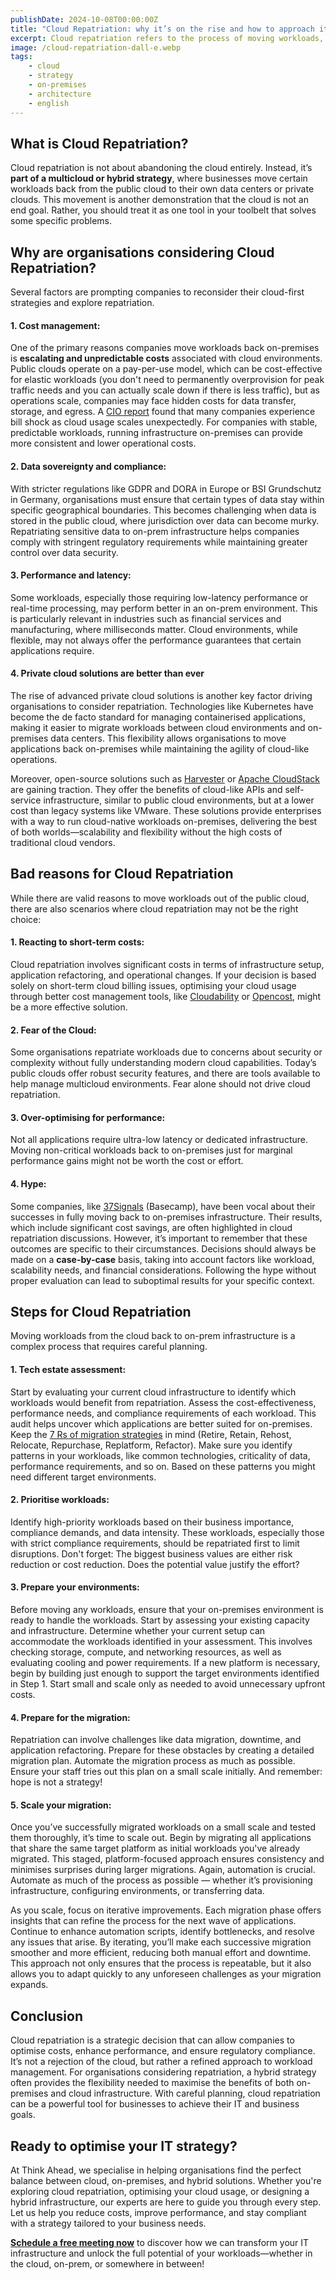```yaml
---
publishDate: 2024-10-08T00:00:00Z
title: "Cloud Repatriation: why it’s on the rise and how to approach it"
excerpt: Cloud repatriation refers to the process of moving workloads, applications, or data from public cloud environments back to on-premises infrastructure or private clouds. In recent years, this trend has gained momentum as organisations reconsider their cloud strategies. In this blog post, we’ll dive into what cloud repatriation is, why companies are opting for it, and when and how to consider it as part of a broader IT strategy.
image: /cloud-repatriation-dall-e.webp
tags:
    - cloud
    - strategy
    - on-premises
    - architecture
    - english
---
```


## What is Cloud Repatriation?

Cloud repatriation is not about abandoning the cloud entirely. Instead, it’s **part of a multicloud or hybrid strategy**, where businesses move certain workloads back from the public cloud to their own data centers or private clouds. This movement is another demonstration that the cloud is not an end goal. Rather, you should treat it as one tool in your toolbelt that solves some specific problems.

## Why are organisations considering Cloud Repatriation?

Several factors are prompting companies to reconsider their cloud-first strategies and explore repatriation.

#### 1. Cost management:

One of the primary reasons companies move workloads back on-premises is **escalating and unpredictable costs** associated with cloud environments. Public clouds operate on a pay-per-use model, which can be cost-effective for elastic workloads (you don't need to permanently overprovision for peak traffic needs and you can actually scale down if there is less traffic), but as operations scale, companies may face hidden costs for data transfer, storage, and egress. A <a href="https://www.cio.com/article/2520890/the-great-repatriation-it-leaders-reset-cloud-strategies-to-optimize-value.html" target="_blank">CIO report</a> found that many companies experience bill shock as cloud usage scales unexpectedly. For companies with stable, predictable workloads, running infrastructure on-premises can provide more consistent and lower operational costs.

#### 2. Data sovereignty and compliance:

With stricter regulations like GDPR and DORA in Europe or BSI Grundschutz in Germany, organisations must ensure that certain types of data stay within specific geographical boundaries. This becomes challenging when data is stored in the public cloud, where jurisdiction over data can become murky. Repatriating sensitive data to on-prem infrastructure helps companies comply with stringent regulatory requirements while maintaining greater control over data security.

#### 3. Performance and latency:

Some workloads, especially those requiring low-latency performance or real-time processing, may perform better in an on-prem environment. This is particularly relevant in industries such as financial services and manufacturing, where milliseconds matter. Cloud environments, while flexible, may not always offer the performance guarantees that certain applications require.

#### 4. Private cloud solutions are better than ever

The rise of advanced private cloud solutions is another key factor driving organisations to consider repatriation. Technologies like Kubernetes have become the de facto standard for managing containerised applications, making it easier to migrate workloads between cloud environments and on-premises data centers. This flexibility allows organisations to move applications back on-premises while maintaining the agility of cloud-like operations.

Moreover, open-source solutions such as <a target="_blank" href="https://github.com/harvester/harvester">Harvester</a> or <a target="_blank" href="https://github.com/apache/cloudstack">Apache CloudStack</a> are gaining traction. They offer the benefits of cloud-like APIs and self-service infrastructure, similar to public cloud environments, but at a lower cost than legacy systems like VMware. These solutions provide enterprises with a way to run cloud-native workloads on-premises, delivering the best of both worlds—scalability and flexibility without the high costs of traditional cloud vendors.

## Bad reasons for Cloud Repatriation

While there are valid reasons to move workloads out of the public cloud, there are also scenarios where cloud repatriation may not be the right choice:

#### 1. Reacting to short-term costs:

Cloud repatriation involves significant costs in terms of infrastructure setup, application refactoring, and operational changes. If your decision is based solely on short-term cloud billing issues, optimising your cloud usage through better cost management tools, like <a target="_blank" href="https://www.apptio.com/products/cloudability/">Cloudability</a> or <a target="_blank" href="https://www.opencost.io/">Opencost</a>, might be a more effective solution.

#### 2. Fear of the Cloud:

Some organisations repatriate workloads due to concerns about security or complexity without fully understanding modern cloud capabilities. Today’s public clouds offer robust security features, and there are tools available to help manage multicloud environments. Fear alone should not drive cloud repatriation.

#### 3. Over-optimising for performance:

Not all applications require ultra-low latency or dedicated infrastructure. Moving non-critical workloads back to on-premises just for marginal performance gains might not be worth the cost or effort.

#### 4. Hype:

Some companies, like <a href="https://basecamp.com/cloud-exit" target="_blank">37Signals</a> (Basecamp), have been vocal about their successes in fully moving back to on-premises infrastructure. Their results, which include significant cost savings, are often highlighted in cloud repatriation discussions. However, it’s important to remember that these outcomes are specific to their circumstances. Decisions should always be made on a **case-by-case** basis, taking into account factors like workload, scalability needs, and financial considerations. Following the hype without proper evaluation can lead to suboptimal results for your specific context.

## Steps for Cloud Repatriation

Moving workloads from the cloud back to on-prem infrastructure is a complex process that requires careful planning.

#### 1. Tech estate assessment:

Start by evaluating your current cloud infrastructure to identify which workloads would benefit from repatriation. Assess the cost-effectiveness, performance needs, and compliance requirements of each workload. This audit helps uncover which applications are better suited for on-premises. Keep the <a target="_blank" href="https://docs.aws.amazon.com/prescriptive-guidance/latest/large-migration-guide/migration-strategies.html">7 Rs of migration strategies</a> in mind (Retire, Retain, Rehost, Relocate, Repurchase, Replatform, Refactor).
Make sure you identify patterns in your workloads, like common technologies, criticality of data, performance requirements, and so on. Based on these patterns you might need different target environments.

#### 2. Prioritise workloads:

Identify high-priority workloads based on their business importance, compliance demands, and data intensity. These workloads, especially those with strict compliance requirements, should be repatriated first to limit disruptions. Don't forget: The biggest business values are either risk reduction or cost reduction. Does the potential value justify the effort?

#### 3. Prepare your environments:

Before moving any workloads, ensure that your on-premises environment is ready to handle the workloads. Start by assessing your existing capacity and infrastructure. Determine whether your current setup can accommodate the workloads identified in your assessment. This involves checking storage, compute, and networking resources, as well as evaluating cooling and power requirements. If a new platform is necessary, begin by building just enough to support the target environments identified in Step 1. Start small and scale only as needed to avoid unnecessary upfront costs.

#### 4. Prepare for the migration:

Repatriation can involve challenges like data migration, downtime, and application refactoring. Prepare for these obstacles by creating a detailed migration plan. Automate the migration process as much as possible. Ensure your staff tries out this plan on a small scale initially. And remember: hope is not a strategy!

#### 5. Scale your migration:

Once you’ve successfully migrated workloads on a small scale and tested them thoroughly, it’s time to scale out. Begin by migrating all applications that share the same target platform as initial workloads you've already migrated. This staged, platform-focused approach ensures consistency and minimises surprises during larger migrations. Again, automation is crucial. Automate as much of the process as possible — whether it’s provisioning infrastructure, configuring environments, or transferring data.

As you scale, focus on iterative improvements. Each migration phase offers insights that can refine the process for the next wave of applications. Continue to enhance automation scripts, identify bottlenecks, and resolve any issues that arise. By iterating, you’ll make each successive migration smoother and more efficient, reducing both manual effort and downtime. This approach not only ensures that the process is repeatable, but it also allows you to adapt quickly to any unforeseen challenges as your migration expands.

## Conclusion

Cloud repatriation is a strategic decision that can allow companies to optimise costs, enhance performance, and ensure regulatory compliance. It’s not a rejection of the cloud, but rather a refined approach to workload management. For organisations considering repatriation, a hybrid strategy often provides the flexibility needed to maximise the benefits of both on-premises and cloud infrastructure. With careful planning, cloud repatriation can be a powerful tool for businesses to achieve their IT and business goals.

## Ready to optimise your IT strategy?

At Think Ahead, we specialise in helping organisations find the perfect balance between cloud, on-premises, and hybrid solutions. Whether you're exploring cloud repatriation, optimising your cloud usage, or designing a hybrid infrastructure, our experts are here to guide you through every step. Let us help you reduce costs, improve performance, and stay compliant with a strategy tailored to your business needs.

**[Schedule a free meeting now](https://outlook.office365.com/book/ThinkAheadTechnologies@think-ahead.tech/)** to discover how we can transform your IT infrastructure and unlock the full potential of your workloads—whether in the cloud, on-prem, or somewhere in between!
